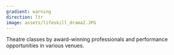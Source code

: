 ```yaml
---
gradient: warning
direction: ltr
image: assets/lifeskill_drama2.JPG
---
```

Theatre classes by award-winning professionals and performance opportunities in various venues.